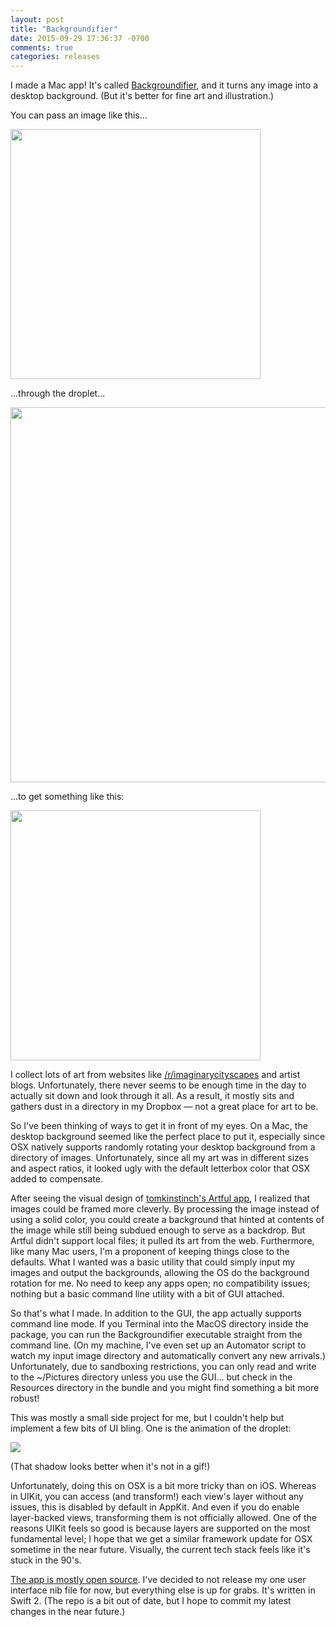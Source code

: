 ```yaml
---
layout: post
title: "Backgroundifier"
date: 2015-09-29 17:36:37 -0700
comments: true
categories: releases
---
```


I made a Mac app! It's called [Backgroundifier](http://backgroundifier.archagon.net), and it turns any image into a desktop background. (But it's better for fine art and illustration.)

You can pass an image like this...

<img src="{{ site.baseurl }}/images/bgify-1.jpg" class="content" width="400px" />

...through the droplet...

<img src="{{ site.baseurl }}/images/bgify-2.png" class="content" width="600px" />

...to get something like this:

<img src="{{ site.baseurl }}/images/bgify-3.jpg" class="content" width="400px" />

I collect lots of art from websites like [/r/imaginarycityscapes](https://www.reddit.com/r/ImaginaryCityscapes) and artist blogs. Unfortunately, there never seems to be enough time in the day to actually sit down and look through it all. As a result, it mostly sits and gathers dust in a directory in my Dropbox — not a great place for art to be.

So I've been thinking of ways to get it in front of my eyes. On a Mac, the desktop background seemed like the perfect place to put it, especially since OSX natively supports randomly rotating your desktop background from a directory of images. Unfortunately, since all my art was in different sizes and aspect ratios, it looked ugly with the default letterbox color that OSX added to compensate.

After seeing the visual design of [tomkinstinch's Artful app](https://news.ycombinator.com/item?id=8723120), I realized that images could be framed more cleverly. By processing the image instead of using a solid color, you could create a background that hinted at contents of the image while still being subdued enough to serve as a backdrop. But Artful didn't support local files; it pulled its art from the web. Furthermore, like many Mac users, I'm a proponent of keeping things close to the defaults. What I wanted was a basic utility that could simply input my images and output the backgrounds, allowing the OS do the background rotation for me. No need to keep any apps open; no compatibility issues; nothing but a basic command line utility with a bit of GUI attached.

So that's what I made. In addition to the GUI, the app actually supports command line mode. If you Terminal into the MacOS directory inside the package, you can run the Backgroundifier executable straight from the command line. (On my machine, I've even set up an Automator script to watch my input image directory and automatically convert any new arrivals.) Unfortunately, due to sandboxing restrictions, you can only read and write to the ~/Pictures directory unless you use the GUI... but check in the Resources directory in the bundle and you might find something a bit more robust!

This was mostly a small side project for me, but I couldn't help but implement a few bits of UI bling. One is the animation of the droplet:

<img src="{{ site.baseurl }}/images/bgify-demo2.gif" />

(That shadow looks better when it's not in a gif!)

Unfortunately, doing this on OSX is a bit more tricky than on iOS. Whereas in UIKit, you can access (and transform!) each view's layer without any issues, this is disabled by default in AppKit. And even if you do enable layer-backed views, transforming them is not officially allowed. One of the reasons UIKit feels so good is because layers are supported on the most fundamental level; I hope that we get a similar framework update for OSX sometime in the near future. Visually, the current tech stack feels like it's stuck in the 90's.

[The app is mostly open source](https://github.com/archagon/backgroundifier-public). I've decided to not release my one user interface nib file for now, but everything else is up for grabs. It's written in Swift 2. (The repo is a bit out of date, but I hope to commit my latest changes in the near future.)